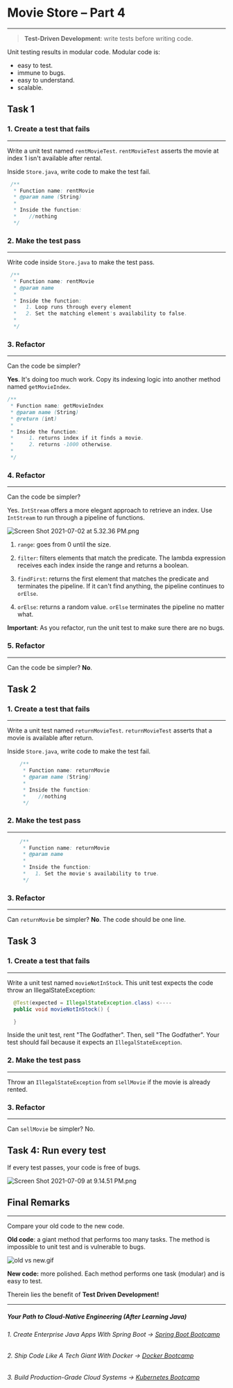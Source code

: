 # Movie Store – Part 4
----
> **Test-Driven Development**: write tests before writing code.

Unit testing results in modular code. Modular code is:
- easy to test.
- immune to bugs.
- easy to understand.
- scalable.

## Task 1

### 1. Create a test that fails
------
Write a unit test named `rentMovieTest`. `rentMovieTest` asserts the movie at index 1 isn't available after rental. 

Inside `Store.java`, write code to make the test fail.

```java
 /**
  * Function name: rentMovie
  * @param name (String)
  * 
  * Inside the function:
  *    //nothing
  */
```

### 2. Make the test pass
-----
Write code inside `Store.java` to make the test pass.
```java
 /**
  * Function name: rentMovie
  * @param name
  * 
  * Inside the function:
  *   1. Loop runs through every element
  *   2. Set the matching element's availability to false.
  * 
  */
```
### 3. Refactor
-----
Can the code be simpler? 

**Yes**. It's doing too much work. Copy its indexing logic into another method named `getMovieIndex`. 

``` java
/**
 * Function name: getMovieIndex 
 * @param name (String) 
 * @return (int)
 * 
 * Inside the function:
 *     1. returns index if it finds a movie. 
 *     2. returns -1000 otherwise.
 * 
 */
```
### 4. Refactor
-----
Can the code be simpler? 

Yes. `IntStream` offers a more elegant approach to retrieve an index. Use `IntStream` to run through a pipeline of functions.

![Screen Shot 2021-07-02 at 5.32.36 PM.png](https://firebasestorage.googleapis.com/v0/b/learnthepart-75aed.appspot.com/o/images%2F6cd75f83-67b9-4d64-8af5-febce972c430?alt=media&token=ef39ee56-c9d7-477d-be24-0c5cec6f0984)

1. `range`: goes from 0 until the size.


2. `filter`: filters elements that match the predicate. The lambda expression receives each index inside the range and returns a boolean.

3. `findFirst`: returns the first element that matches the predicate and terminates the pipeline. If it can't find anything, the pipeline continues to `orElse`.

4. `orElse`: returns a random value. `orElse` terminates the pipeline no matter what.
 
 **Important**: As you refactor, run the unit test to make sure there are no bugs.

### 5. Refactor
-----
Can the code be simpler? **No**.


## Task 2

### 1. Create a test that fails
------

Write a unit test named `returnMovieTest`. `returnMovieTest` asserts that a movie is available after return. 

Inside `Store.java`, write code to make the test fail.
```java
    /**
     * Function name: returnMovie
     * @param name (String)
     * 
     * Inside the function:
     *    //nothing
     */
```
### 2. Make the test pass
-----
```java
    /**
     * Function name: returnMovie
     * @param name
     * 
     * Inside the function:
     *   1. Set the movie's availability to true.
     */
```
### 3. Refactor
-----
Can `returnMovie` be simpler? **No**. The code should be one line.

## Task 3

### 1. Create a test that fails
------
Write a unit test named `movieNotInStock`. This unit test expects the code throw an IllegalStateException:

```java
  @Test(expected = IllegalStateException.class) <----
  public void movieNotInStock() {

  }
```
Inside the unit test, rent "The Godfather". Then, sell "The Godfather". Your test should fail because it expects an `IllegalStateException`.

### 2. Make the test pass
-----
Throw an `IllegalStateException` from `sellMovie` if the movie is already rented. 
     
### 3. Refactor
-----
Can `sellMovie` be simpler? No.

## Task 4: Run every test

If every test passes, your code is free of bugs.

![Screen Shot 2021-07-09 at 9.14.51 PM.png](https://firebasestorage.googleapis.com/v0/b/learnthepart-75aed.appspot.com/o/images%2F00144856-ad61-430a-8b82-fd13eb1fe747?alt=media&token=e7f99cf8-49a5-45f5-be41-0ea966a526bb)

## Final Remarks
-------
Compare your old code to the new code.

**Old code**:  a giant method that performs too many tasks. The method is impossible to unit test and is vulnerable to bugs.


![old vs new.gif](https://firebasestorage.googleapis.com/v0/b/learnthepart-75aed.appspot.com/o/images%2Fbf87a5ac-588b-4d25-b3a0-1f062c9bc81a?alt=media&token=f7d766ad-4748-4c12-9bec-6bce40415a2b)

**New code:** more polished. Each method performs one task (modular) and is easy to test. 

Therein lies the benefit of **Test Driven Development!**

--------
##### Your Path to Cloud-Native Engineering (After Learning Java)
###### 1. Create Enterprise Java Apps With Spring Boot → [Spring Boot Bootcamp](https://www.udemy.com/course/the-complete-spring-boot-development-bootcamp/?couponCode=SPRING_BOOTCAMP)
###### 2. Ship Code Like A Tech Giant With Docker → [Docker Bootcamp](https://www.udemy.com/course/docker-bootcamp-conquer-docker-with-real-world-projects/?couponCode=DOCKER_BOOTCAMP)
###### 3. Build Production-Grade Cloud Systems → [Kubernetes Bootcamp](https://kubernetestraining.io/)